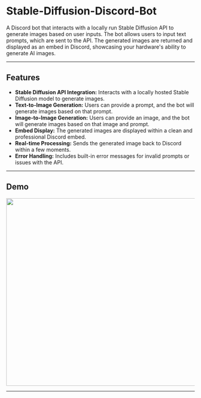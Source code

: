 # Stable-Diffusion-Discord-Bot

A Discord bot that interacts with a locally run Stable Diffusion API to generate images based on user inputs. The bot allows users to input text prompts, which are sent to the API. The generated images are returned and displayed as an embed in Discord, showcasing your hardware's ability to generate AI images.

---

## Features

- **Stable Diffusion API Integration:** Interacts with a locally hosted Stable Diffusion model to generate images.
- **Text-to-Image Generation:** Users can provide a prompt, and the bot will generate images based on that prompt.
- **Image-to-Image Generation:** Users can provide an image, and the bot will generate images based on that image and prompt.
- **Embed Display:** The generated images are displayed within a clean and professional Discord embed.
- **Real-time Processing:** Sends the generated image back to Discord within a few moments.
- **Error Handling:** Includes built-in error messages for invalid prompts or issues with the API.

---

## Demo

<img src="https://github.com/Nolan-Olhausen/Stable-Diffusion-Discord-Bot/blob/main/Screen%20Recording%202024-12-30%20183203.gif?raw=true" width="700" height="500" />

---
